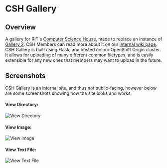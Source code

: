 # CSH Gallery

## Overview
A gallery for RIT's [Computer Science House](https://csh.rit.edu), made to replace an instance of [Gallery 2](http://galleryproject.org/). CSH Members can read more about it on our [internal wiki page](https://wiki.csh.rit.edu/wiki/Gallery). CSH Gallery is built using Flask, and hosted on our OpenShift Origin cluster. It allows for uploading of many different common filetypes, and is easily extensible for any new ones that members may want to upload in the future.

## Screenshots
CSH Gallery is an internal site, and thus not public-facing, however below are some screenshots showing how the site looks and works.


#### View Directory:
![View Directory](https://csh.rit.edu/~ram/gallery/gallery_dir.png)

#### View Image:
![View Image](https://csh.rit.edu/~ram/gallery/gallery_img.png)

#### View Text File:
![View Text File](https://csh.rit.edu/~ram/gallery/gallery_txt.png)
